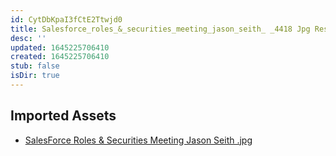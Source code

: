 ```yaml
---
id: CytDbKpaI3fCtE2Ttwjd0
title: Salesforce_roles_&_securities_meeting_jason_seith_ _4418 Jpg Resources
desc: ''
updated: 1645225706410
created: 1645225706410
stub: false
isDir: true
---
```

## Imported Assets
- [SalesForce Roles & Securities Meeting Jason Seith .jpg](/assets/salesforce-roles-&-securities-meeting-jason-seith-.jpg)
